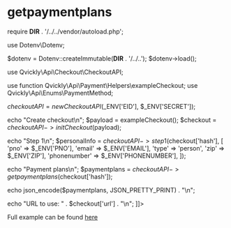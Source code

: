 # getpaymentplans

<include from="Snippets-CheckoutAPI.md" element-id="snippet-header" />

<tabs>
<tab title="%code-php%">
<code-block lang="php">
<![CDATA[
<?php
declare(strict_types=1);

require __DIR__ . '/../../vendor/autoload.php';

use Dotenv\Dotenv;

$dotenv = Dotenv::createImmutable(__DIR__ . '/../..');
$dotenv->load();

use Qvickly\Api\Checkout\CheckoutAPI;

use function Qvickly\Api\Payment\Helpers\exampleCheckout;
use Qvickly\Api\Enums\PaymentMethod;

$checkoutAPI = new CheckoutAPI($_ENV['EID'], $_ENV['SECRET']);

echo "Create checkout\n";
$payload = exampleCheckout();
$checkout = $checkoutAPI->initCheckout($payload);

echo "Step 1\n";
$personalInfo = $checkoutAPI->step1($checkout['hash'], [
    'pno' => $_ENV['PNO'],
    'email' => $_ENV['EMAIL'],
    'type' => 'person',
    'zip' => $_ENV['ZIP'],
    'phonenumber' => $_ENV['PHONENUMBER'],
]);

echo "Payment plans\n";
$paymentplans = $checkoutAPI->getpaymentplans($checkout['hash']);

echo json_encode($paymentplans, JSON_PRETTY_PRINT) . "\n";

echo "URL to use: " . $checkout['url'] . "\n";
]]>
</code-block>

Full example can be found [here](https://github.com/Billmate/qvickly-php-module/blob/main/examples/CheckoutAPI/3-getpaymentplans.php)

<include from="Snippets-PHP-Module.md" element-id="snippet-composer-require" />

</tab>
</tabs>

<include from="Snippets-Examples.md" element-id="snippet-footer"></include>